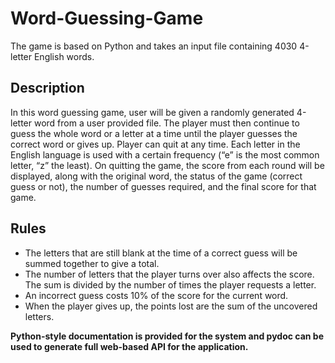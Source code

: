 # Word-Guessing-Game
The game is based on Python and takes an input file containing 4030 4-letter English words.

## Description

In this word guessing game, user will be given a randomly generated 4-letter word from a user provided file. The player must then continue to guess the whole word or a letter at a time until the player guesses the correct word or gives up. Player can quit at any time. Each letter in the English language is used with a certain frequency (“e” is the most common letter, “z” the least). On quitting the game, the score from each round will be displayed, along with the original word, the status of the game (correct guess or not), the number of guesses required, and the final score for that game.

## Rules

* The letters that are still blank at the time of a correct guess will be summed together to give a total.
* The number of letters that the player turns over also affects the score. The sum is divided by the number of times the player requests a letter.
* An incorrect guess costs 10% of the score for the current word.
* When the player gives up, the points lost are the sum of the uncovered letters.

**Python-style documentation is provided for the system and pydoc can be used to generate full web-based API for the application.**


